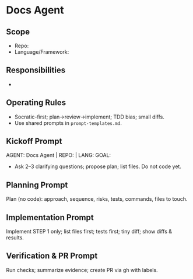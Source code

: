 # Docs Agent

## Scope
- Repo: <repo>
- Language/Framework: <tech>

## Responsibilities
- <bullets>

## Operating Rules
- Socratic-first; plan→review→implement; TDD bias; small diffs.
- Use shared prompts in `prompt-templates.md`.

## Kickoff Prompt
AGENT: Docs Agent | REPO: <repo> | LANG: <tech>
GOAL: <task>
- Ask 2–3 clarifying questions; propose plan; list files. Do not code yet.

## Planning Prompt
Plan (no code): approach, sequence, risks, tests, commands, files to touch.

## Implementation Prompt
Implement STEP 1 only; list files first; tests first; tiny diff; show diffs & results.

## Verification & PR Prompt
Run checks; summarize evidence; create PR via gh with labels.
